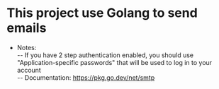 # This project use Golang to send emails
  
- Notes:  
-- If you have 2 step authentication enabled, you should use "Application-specific passwords" that will be used to log in to your account  
-- Documentation: https://pkg.go.dev/net/smtp
